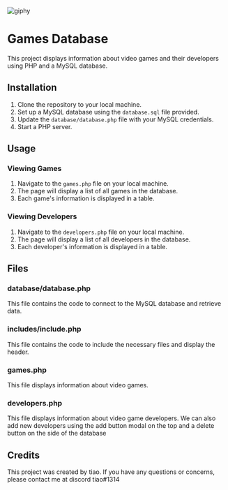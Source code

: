 ![giphy](https://user-images.githubusercontent.com/97777378/224152467-645cc882-73cc-4da3-bdb1-165809fe0b11.gif)

# Games Database

This project displays information about video games and their developers using PHP and a MySQL database.

## Installation

1. Clone the repository to your local machine.
2. Set up a MySQL database using the `database.sql` file provided.
3. Update the `database/database.php` file with your MySQL credentials.
4. Start a PHP server.

## Usage

### Viewing Games

1. Navigate to the `games.php` file on your local machine.
2. The page will display a list of all games in the database.
3. Each game's information is displayed in a table.

### Viewing Developers

1. Navigate to the `developers.php` file on your local machine.
2. The page will display a list of all developers in the database.
3. Each developer's information is displayed in a table.

## Files

### database/database.php

This file contains the code to connect to the MySQL database and retrieve data.

### includes/include.php

This file contains the code to include the necessary files and display the header.

### games.php

This file displays information about video games.

### developers.php

This file displays information about video game developers.
We can also add new developers using the add button modal on the top and a delete button on the side of the database

## Credits

This project was created by tiao. If you have any questions or concerns, please contact me at discord tiao#1314
